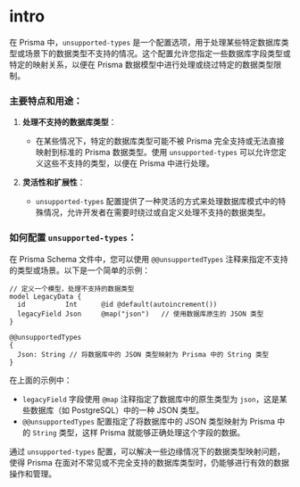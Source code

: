 # intro

在 Prisma 中，`unsupported-types` 是一个配置选项，用于处理某些特定数据库类型或场景下的数据类型不支持的情况。这个配置允许您指定一些数据库字段类型或特定的映射关系，以便在 Prisma 数据模型中进行处理或绕过特定的数据类型限制。

### 主要特点和用途：

1. **处理不支持的数据库类型**：
   - 在某些情况下，特定的数据库类型可能不被 Prisma 完全支持或无法直接映射到标准的 Prisma 数据类型。使用 `unsupported-types` 可以允许您定义这些不支持的类型，以便在 Prisma 中进行处理。

2. **灵活性和扩展性**：
   - `unsupported-types` 配置提供了一种灵活的方式来处理数据库模式中的特殊情况，允许开发者在需要时绕过或自定义处理不支持的数据类型。

### 如何配置 `unsupported-types`：

在 Prisma Schema 文件中，您可以使用 `@@unsupportedTypes` 注释来指定不支持的类型或场景。以下是一个简单的示例：

```prisma
// 定义一个模型，处理不支持的数据类型
model LegacyData {
  id          Int      @id @default(autoincrement())
  legacyField Json     @map("json")   // 使用数据库原生的 JSON 类型
}

@@unsupportedTypes
{
  Json: String // 将数据库中的 JSON 类型映射为 Prisma 中的 String 类型
}
```

在上面的示例中：
- `legacyField` 字段使用 `@map` 注释指定了数据库中的原生类型为 `json`，这是某些数据库（如 PostgreSQL）中的一种 JSON 类型。
- `@@unsupportedTypes` 配置指定了将数据库中的 JSON 类型映射为 Prisma 中的 `String` 类型，这样 Prisma 就能够正确处理这个字段的数据。

通过 `unsupported-types` 配置，可以解决一些边缘情况下的数据类型映射问题，使得 Prisma 在面对不常见或不完全支持的数据库类型时，仍能够进行有效的数据操作和管理。
